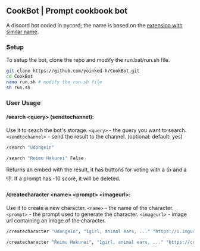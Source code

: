 ## CookBot | Prompt cookbook bot
A discord bot coded in pycord; the name is based on the [extension with similar name](https://github.com/dr413677671/PromptGallery-stable-diffusion-webui). 


### Setup
To setup the bot, clone the repo and modify the run.bat/run.sh file.
```bash
git clone https://github.com/yoinked-h/CookBot.git
cd CookBot
nano run.sh # modify the run.sh file
sh run.sh
```

### User Usage
#### /search <query\> (sendtochannel\):
Use it to seach the bot's storage.
`<query>` - the query you want to search.
`<sendtochannel>` - send the result to the channel. (optional: default: yes)
```bash
/search "Udongein"

/search "Reimu Hakurei" False
```
Returns an embed with the result, it has buttons for voting with a 👍 and a 👎. If a prompt has -10 score, it will be deleted.


#### /createcharacter <name\> <prompt\> <imageurl\>:
Use it to create a new character.
`<name>` - the name of the character.
`<prompt>` - the prompt used to generate the character.
`<imageurl>` - image url containing an image of the character.
```bash
/createcharacter "Udongein", "1girl, animal ears, ..." "https://i.imgur.com/..."

/createcharacter "Reimu Hakurei", "1girl, animal ears, ..." "https://cdn.discordapp.com/attachments/..."
```
